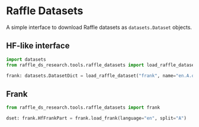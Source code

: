 # Raffle Datasets

A simple interface to download Raffle datasets as `datasets.Dataset` objects.

## HF-like interface

```python
import datasets
from raffle_ds_research.tools.raffle_datasets import load_raffle_dataset

frank: datasets.DatasetDict = load_raffle_dataset("frank", name="en.A.qa_splits")
```

## Frank

```python
from raffle_ds_research.tools.raffle_datasets import frank

dset: frank.HfFrankPart = frank.load_frank(language="en", split="A")
```
```